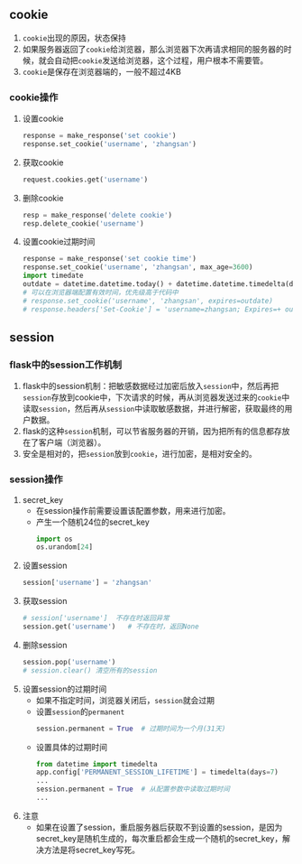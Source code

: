 ## cookie
1. `cookie`出现的原因，状态保持
2. 如果服务器返回了`cookie`给浏览器，那么浏览器下次再请求相同的服务器的时候，就会自动把`cookie`发送给浏览器，这个过程，用户根本不需要管。
3. `cookie`是保存在浏览器端的，一般不超过4KB

### cookie操作
1. 设置cookie
    ```python
    response = make_response('set cookie')
    response.set_cookie('username', 'zhangsan')
    ```
2. 获取cookie
    ```python
    request.cookies.get('username')
    ```
3. 删除cookie
    ```python
    resp = make_response('delete cookie')
    resp.delete_cookie('username')
    ```
4. 设置cookie过期时间
    ```python
    response = make_response('set cookie time')
    response.set_cookie('username', 'zhangsan', max_age=3600)
    import timedate
    outdate = datetime.datetime.today() + datetime.datetime.timedelta(days=30)
    # 可以在浏览器端配置有效时间，优先级高于代码中
    # response.set_cookie('username', 'zhangsan', expires=outdate)
    # response.headers['Set-Cookie'] = 'username=zhangsan; Expires=+ outdate + Max-Age=3600;Path=/'
    ```


## session
### flask中的session工作机制
1. flask中的session机制：把敏感数据经过加密后放入`session`中，然后再把`session`存放到cookie中，下次请求的时候，再从浏览器发送过来的`cookie`中读取`session`，然后再从`session`中读取敏感数据，并进行解密，获取最终的用户数据。
2. flask的这种`session`机制，可以节省服务器的开销，因为把所有的信息都存放在了客户端（浏览器）。
3. 安全是相对的，把`session`放到`cookie`，进行加密，是相对安全的。

### session操作
1. secret_key
    * 在session操作前需要设置该配置参数，用来进行加密。
    * 产生一个随机24位的secret_key
        ```python
        import os
        os.urandom[24]
        ```
2. 设置session
    ```python
    session['username'] = 'zhangsan'
    ```
3. 获取session
    ```python
    # session['username']  不存在时返回异常
    session.get('username')   # 不存在时，返回None
    ```
4. 删除session
    ```python
    session.pop('username')
    # session.clear() 清空所有的session
    ```
5. 设置session的过期时间
    * 如果不指定时间，浏览器关闭后，`session`就会过期
    * 设置`session`的`permanent`
        ```python
        session.permanent = True  # 过期时间为一个月(31天)
        ```
    * 设置具体的过期时间
        ```python
        from datetime import timedelta
        app.config['PERMANENT_SESSION_LIFETIME'] = timedelta(days=7)
        ...
        session.permanent = True  # 从配置参数中读取过期时间
        ...
        ```
6. 注意
    * 如果在设置了session，重启服务器后获取不到设置的session，是因为secret_key是随机生成的，每次重启都会生成一个随机的secret_key，解决方法是将secret_key写死。